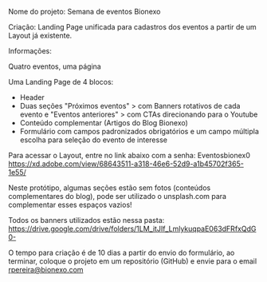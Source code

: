 Nome do projeto: Semana de eventos Bionexo

Criação: Landing Page unificada para cadastros dos eventos a partir de um Layout já existente.

Informações: 

Quatro eventos, uma página

Uma Landing Page de 4 blocos: 
- Header
- Duas seções "Próximos eventos" > com Banners rotativos de cada evento e "Eventos anteriores" > com CTAs direcionando para o Youtube
- Conteúdo complementar (Artigos do Blog Bionexo)
- Formulário com campos padronizados obrigatórios e um campo múltipla escolha para seleção do evento de interesse 

Para acessar o Layout, entre no link abaixo com a senha: Eventosbionex0 
https://xd.adobe.com/view/68643511-a318-46e6-52d9-a1b45702f365-1e55/

Neste protótipo, algumas seções estão sem fotos (conteúdos complementares do blog), pode ser utilizado o unsplash.com para complementar esses espaços vazios!

Todos os banners utilizados estão nessa pasta: https://drive.google.com/drive/folders/1LM_itJIf_LmlykuqpaE063dFRfxQdG0-

O tempo para criação é de 10 dias a partir do envio do formulário, ao terminar, coloque o projeto em um repositório (GitHub) e envie para o email rpereira@bionexo.com 